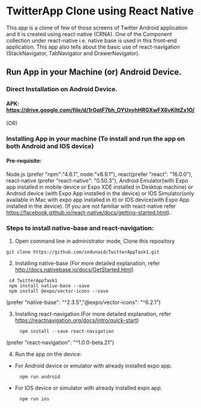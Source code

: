 # TwitterApp Clone using React Native
This app is a clone of few of those screens of Twitter Android application and it is created using react-native (CRNA). One of the Component collection under react-native i.e. native base is used in this front-end application. This app also tells about the basic use of react-navigation (StackNavigator, TabNavigator and DrawerNavigator).   
## Run App in your Machine (or) Android Device.

### Direct Installation on Android Device.

 #### APK: https://drive.google.com/file/d/1rGqtF7bh_OYUxyhHRGXwFX6vKIttZx1O/
 
 (OR)
 
### Installing App in your machine (To install and run the app on both Android and IOS device)
#### Pre-requisite:
Node.js (prefer "npm":"4.6.1", node:"v8.9.1"), react(prefer "react": "16.0.0"), react-native (prefer "react-native": "0.50.3"), Android Emulator(with Expo app installed in mobile device or Expo XDE installed in Desktop machine) or Android device (with Expo App installed in the device) or IOS Simulator(only available in Mac with expo app installed in it) or IOS device(with Expo App installed in the device). (If you are not familiar with react-native refer https://facebook.github.io/react-native/docs/getting-started.html).

### Steps to install native-base and react-navigation:

  1. Open command line in administrator mode, Clone this repository
  ```
  git clone https://github.com/zedunaid/TwitterAppTask1.git
  ```

  2. Installing native-base (For more detailed explanation, refer http://docs.nativebase.io/docs/GetStarted.html)
```
 cd TwitterAppTask1
 npm install native-base --save  
 npm install @expo/vector-icons --save 
```  
   (prefer "native-base": "^2.3.5","@expo/vector-icons": "^6.2.1")
   
  3. Installing react-navigation (For more detailed explanation, refer https://reactnavigation.org/docs/intro/quick-start)
```
     npm install --save react-navigation
```  
   (prefer "react-navigation": "^1.0.0-beta.21")
   
  4. Run the app on the device: 
  
   - For Android device or emulator with already installed expo app.
  ```
       npm run android 
 ``` 
      
   - For IOS device or simulator with already installed expo app.
   
  ```
       npm run ios 
  ``` 
     
                      




 

                                     

